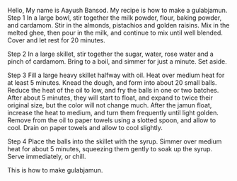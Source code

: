 Hello, My name is Aayush Bansod. My recipe is how to make a gulabjamun.
Step 1
In a large bowl, stir together the milk powder, flour, baking powder, and cardamom. Stir in the almonds, pistachios and golden raisins. Mix in the melted ghee, then pour in the milk, and continue to mix until well blended. Cover and let rest for 20 minutes.

 Step 2
In a large skillet, stir together the sugar, water, rose water and a pinch of cardamom. Bring to a boil, and simmer for just a minute. Set aside.

 Step 3
Fill a large heavy skillet halfway with oil. Heat over medium heat for at least 5 minutes. Knead the dough, and form into about 20 small balls. Reduce the heat of the oil to low, and fry the balls in one or two batches. After about 5 minutes, they will start to float, and expand to twice their original size, but the color will not change much. After the jamun float, increase the heat to medium, and turn them frequently until light golden. Remove from the oil to paper towels using a slotted spoon, and allow to cool. Drain on paper towels and allow to cool slightly.

 Step 4
Place the balls into the skillet with the syrup. Simmer over medium heat for about 5 minutes, squeezing them gently to soak up the syrup. Serve immediately, or chill.

This is how to make gulabjamun.
